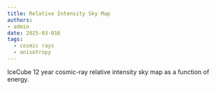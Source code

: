 ```yaml
---
title: Relative Intensity Sky Map
authors:
- admin
date: 2025-03-016
tags:
  - cosmic rays
  - anisotropy
---
```


IceCube 12 year cosmic-ray relative intensity sky map as a function of energy.

<!--more-->
